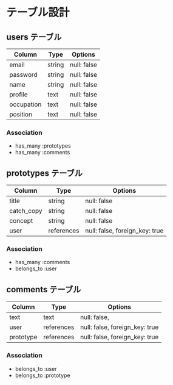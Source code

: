 # テーブル設計

## users テーブル

| Column     | Type   | Options     |
| --------   | ------ | ----------- |
| email      | string | null: false |
| password   | string | null: false |
| name       | string | null: false |
| profile    | text   | null: false |
| occupation | text   | null: false |
| position   | text   | null: false |

### Association
- has_many :prototypes
- has_many :comments
 
## prototypes テーブル

| Column     | Type         | Options                        |
| ------     | ------------ |------------------------------- |
| title      | string       | null: false                    |
| catch_copy | string       | null: false                    |
| concept    | string       | null: false                    |
| user       | references   | null: false, foreign_key: true |

### Association
- has_many :comments
- belongs_to :user

## comments テーブル

| Column    | Type       | Options                        |
| --------- | ---------- | ------------------------------ |
| text      | text       | null: false,                   |
| user      | references | null: false, foreign_key: true |
| prototype | references | null: false, foreign_key: true |

### Association
- belongs_to :user
- belongs_to :prototype